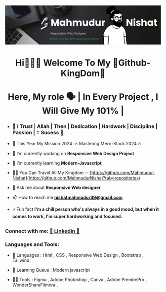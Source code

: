 <p align="center"><img src="img/githubProfessionalBanner.png"></p>
<h1 align="center">Hi🙋🏾‍♂️  Welcome To My 👑Github-KingDom👑</h1> 
<h1 align="center">Here, My role 🗣️ | In Every Project , I Will Give My 101% | </h1>

- <h3 align="left">🔗 I Trust | Allah | Then | Dedication | Hardwork | Discipline | Passion | = Sucess 🔗</h3>
- 🎯 This Year My Mission 2024 :🔥 Mastering Mern-Stack 2024 🔥
- 🔭 I’m currently working on **Responsive Web Design Project**
- 🌱 I’m currently learning **Modern-Javascript**
- 👨‍💻 You Can Travel All My Kingdom -- [https://github.com/Mahmudur-Nishat](https://github.com/MahmudurNishat?tab=repositories)
- 💬 Ask me about **Responsive Web designer**
- 📫 How to reach me **nishatmahmudur89@gmail.com**

- ⚡ Fun fact **I'm a chill person who's always in a good mood, but when it comes to work, I'm super hardworking and focused.**

## <h3 align="left">Connect with me: <a href="https://www.linkedin.com/in/mahmudur-nishat/" target="blank">🔗 Linkedin 🔗 </a></h3>

<h3 align="left">Languages and Tools:</h3>

- 🔭 Languages : Html , CSS , Responsive Web Design , Bootstrap , Tailwind

- 🌱 Learning Queue : Modern javascript

- 👨‍💻 Tools : Figma , Adobe Photoshop , Canva , Adobe PremirePro , WonderShareFilmora .

